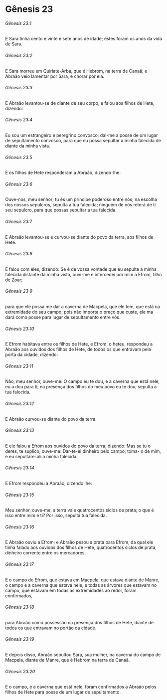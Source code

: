# Gênesis 23

###### Gênesis 23:1

E Sara tinha cento e vinte e sete anos de idade; estes foram os anos da vida de Sara.

###### Gênesis 23:2

E Sara morreu em Quiriate-Arba, que é Hebrom, na terra de Canaã; e Abraão veio lamentar por Sara, e chorar por ela.

###### Gênesis 23:3

E Abraão levantou-se de diante de seu corpo, e falou aos filhos de Hete, dizendo:

###### Gênesis 23:4

Eu sou um estrangeiro e peregrino convosco; dai-me a posse de um lugar de sepultamento convosco, para que eu possa sepultar a minha falecida de diante da minha vista.

###### Gênesis 23:5

E os filhos de Hete responderam a Abraão, dizendo-lhe:

###### Gênesis 23:6

Ouve-nos, meu senhor; tu és um príncipe poderoso entre nós; na escolha dos nossos sepulcros, sepulta a tua falecida; ninguém de nós reterá de ti seu sepulcro, para que possas sepultar a tua falecida.

###### Gênesis 23:7

E Abraão levantou-se e curvou-se diante do povo da terra, aos filhos de Hete.

###### Gênesis 23:8

E falou com eles, dizendo: Se é de vossa vontade que eu sepulte a minha falecida distante da minha vista, ouvi-me e intercedei por mim a Efrom, filho de Zoar;

###### Gênesis 23:9

para que ele possa me dar a caverna de Macpela, que ele tem, que está na extremidade do seu campo; pois não importa o preço que custe, ele ma dará como posse para lugar de sepultamento entre vós.

###### Gênesis 23:10

E Efrom habitava entre os filhos de Hete, e Efrom, o heteu, respondeu a Abraão aos ouvidos dos filhos de Hete, de todos os que entravam pela porta da cidade, dizendo:

###### Gênesis 23:11

Não, meu senhor, ouve-me: O campo eu te dou, e a caverna que está nele, eu a dou para ti; na presença dos filhos do meu povo eu te dou; sepulta a tua falecida.

###### Gênesis 23:12

E Abraão curvou-se diante do povo da terra.

###### Gênesis 23:13

E ele falou a Efrom aos ouvidos do povo da terra, dizendo: Mas se tu o deres, te suplico, ouve-me: Dar-te-ei dinheiro pelo campo; toma- o de mim, e eu sepultarei ali a minha falecida.

###### Gênesis 23:14

E Efrom respondeu a Abraão, dizendo lhe:

###### Gênesis 23:15

Meu senhor, ouve-me, a terra vale quatrocentos siclos de prata; o que é isso entre mim e ti? Por isso, sepulta tua falecida.

###### Gênesis 23:16

E Abraão ouviu a Efrom; e Abraão pesou a prata para Efrom, da qual ele tinha falado aos ouvidos dos filhos de Hete, quatrocentos siclos de prata, dinheiro corrente entre os mercadores.

###### Gênesis 23:17

E o campo de Efrom, que estava em Macpela, que estava diante de Manre, o campo e a caverna que estava nele, e todas as árvores que estavam no campo, que estavam em todas as extremidades ao redor, foram confirmados,

###### Gênesis 23:18

para Abraão como possessão na presença dos filhos de Hete, diante de todos os que entravam no portão da cidade.

###### Gênesis 23:19

E depois disso, Abraão sepultou Sara, sua mulher, na caverna do campo de Macpela, diante de Manre, que é Hebrom na terra de Canaã.

###### Gênesis 23:20

E o campo, e a caverna que está nele, foram confirmados a Abraão pelos filhos de Hete para posse de um lugar de sepultamento.

